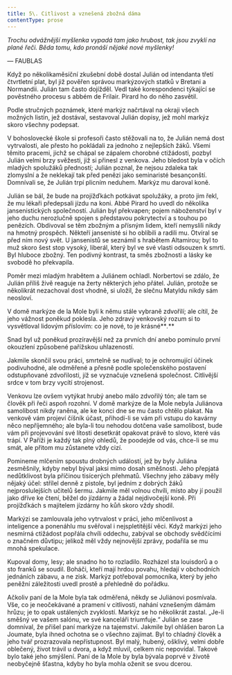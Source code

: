 ```yaml
---
title: 5\. Citlivost a vznešená zbožná dáma
contentType: prose
---
```


<section>

_Trochu odvážnější myšlenka vypadá tam jako hrubost, tak jsou zvyklí na plané řeči. Běda tomu, kdo pronáší nějaké nové myšlenky!_

— FAUBLAS

Když po několikaměsíční zkušební době dostal Julián od intendanta třetí čtvrtletní plat, byl již pověřen správou markýzových statků v Bretani a Normandii. Julián tam často dojížděl. Vedl také korespondenci týkající se pověstného procesu s abbém de Frilair. Pirard ho do něho zasvětil.

Podle stručných poznámek, které markýz načrtával na okraji všech možných listin, jež dostával, sestavoval Julián dopisy, jež mohl markýz skoro všechny podepsat.

V bohoslovecké škole si profesoři často stěžovali na to, že Julián nemá dost vytrvalosti, ale přesto ho pokládali za jednoho z nejlepších žáků. Všemi těmito pracemi, jichž se chápal se zápalem chorobné ctižádosti, pozbyl Julián velmi brzy svěžesti, již si přinesl z venkova. Jeho bledost byla v očích mladých spolužáků předností; Julián poznal, že nejsou zdaleka tak zlomyslní a že neklekají tak před penězi jako seminaristé besançonští. Domnívali se, že Julián trpí plicním neduhem. Markýz mu daroval koně.

Julián se bál, že bude na projížďkách potkávat spolužáky, a proto jim řekl, že mu lékaři předepsali jízdu na koni. Abbé Pirard ho uvedl do několika jansenistických společností. Julián byl překvapen; pojem náboženství byl v jeho duchu nerozlučně spojen s představou pokrytectví a s touhou po penězích. Obdivoval se těm zbožným a přísným lidem, kteří nemyslili nikdy na hmotný prospěch. Někteří jansenisté si ho oblíbili a radili mu. Otvíral se před ním nový svět. U jansenistů se seznámil s hrabětem Altamirou; byl to muž skoro šest stop vysoký, liberál, který byl ve své vlasti odsouzen k smrti. Byl hluboce zbožný. Ten podivný kontrast, ta směs zbožnosti a lásky ke svobodě ho překvapila.

Poměr mezi mladým hrabětem a Juliánem ochladl. Norbertovi se zdálo, že Julián příliš živě reaguje na žerty některých jeho přátel. Julián, protože se několikrát nezachoval dost vhodně, si uložil, že slečnu Matyldu nikdy sám neosloví.

V domě markýze de la Mole byli k němu stále vybraně zdvořilí; ale cítil, že jeho vážnost poněkud poklesla. Jeho zdravý venkovský rozum si to vysvětloval lidovým příslovím: co je nové, to je krásné**_._**

Snad byl už poněkud prozíravější než za prvních dní anebo pominulo první okouzlení způsobené pařížskou uhlazeností.

Jakmile skončil svou práci, smrtelně se nudíval; to je ochromující účinek podivuhodné, ale odměřené a přesně podle společenského postavení odstupňované zdvořilosti, jíž se vyznačuje vznešená společnost. Citlivější srdce v tom brzy vycítí strojenost.

Venkovu lze ovšem vytýkat hrubý anebo málo zdvořilý tón; ale tam se člověk při řeči aspoň rozohní. V domě markýze de la Mole nebyla Juliánova samolibost nikdy raněna, ale ke konci dne se mu často chtělo plakat. Na venkově vám projeví číšník účast, přihodí-li se vám při vstupu do kavárny něco nepříjemného; ale byla-li tou nehodou dotčena vaše samolibost, bude vám při projevování své lítosti desetkrát opakovat právě to slovo, které vás trápí. V Paříži je každý tak plný ohledů, že poodejde od vás, chce-li se mu smát, ale přitom mu zůstanete vždy cizí.

Pomineme mlčením spoustu drobných událostí, jež by byly Juliána zesměšnily, kdyby nebyl býval jaksi mimo dosah směšnosti. Jeho přepjatá nedůtklivost byla příčinou tisícerých přehmatů. Všechny jeho zábavy měly nějaký účel: střílel denně z pistole, byl jedním z dobrých žáků nejproslulejších učitelů šermu. Jakmile měl volnou chvíli, místo aby jí použil jako dříve ke čtení, běžel do jízdárny a žádal nejdivočejší koně. Při projížďkách s majitelem jízdárny ho kůň skoro vždy shodil.

Markýzi se zamlouvala jeho vytrvalost v práci, jeho mlčenlivost a inteligence a ponenáhlu mu svěřoval i nejspletitější věci. Když markýzi jeho nesmírná ctižádost popřála chvíli oddechu, zabýval se obchody svědčícími o značném důvtipu; jelikož měl vždy nejnovější zprávy, podařila se mu mnohá spekulace.

Kupoval domy, lesy; ale snadno ho to rozladilo. Rozházel sta louisdorů a o sto franků se soudil. Boháči, kteří mají hrdou povahu, hledají v obchodních jednáních zábavu, a ne zisk. Markýz potřeboval pomocníka, který by jeho peněžní záležitosti uvedl prostě a přehledně do pořádku.

Ačkoliv paní de la Mole byla tak odměřená, někdy se Juliánovi posmívala. Vše, co je neočekávané a pramení v citlivosti, nahání vznešeným dámám hrůzu; je to opak ustálených zvyklostí. Markýz se ho několikrát zastal. „Je-li směšný ve vašem salónu, ve své kanceláři triumfuje.“ Julián se zase domníval, že přišel paní markýze na tajemství. Jakmile byl ohlášen baron La Joumate, byla ihned ochotna se o všechno zajímat. Byl to chladný člověk a jeho tvář prozrazovala nepřístupnost. Byl malý, hubený, ošklivý, velmi dobře oblečený, život trávil u dvora, a když mluvil, celkem nic nepovídal. Takové bylo také jeho smýšlení. Paní de la Mole by byla bývala poprvé v životě neobyčejně šťastna, kdyby ho byla mohla oženit se svou dcerou.

</section>

